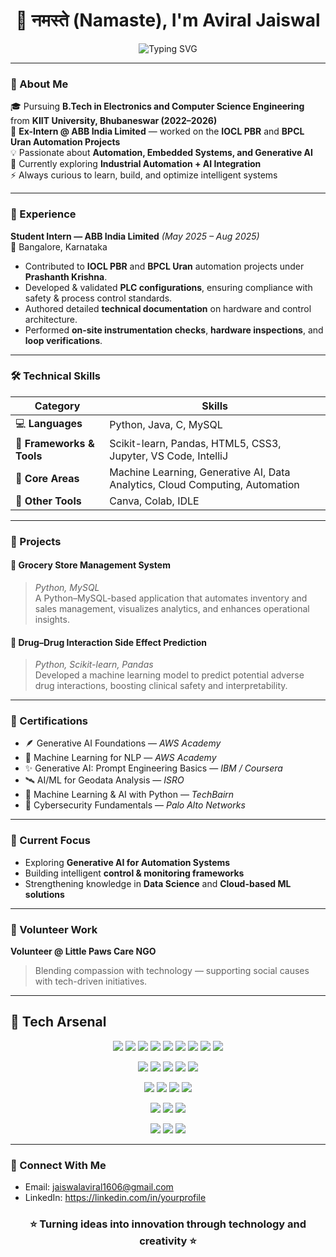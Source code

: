 <h1 align="center">👋 नमस्ते (Namaste), I'm Aviral Jaiswal</h1>

<p align="center">
  <img src="https://readme-typing-svg.demolab.com?font=Poppins&size=22&duration=3000&pause=1000&color=00C3FF&center=true&vCenter=true&width=600&lines=B.Tech+in+Electronics+%26+Computer+Science;Ex-Intern+%40+ABB+India+Limited;Automation+%7C+Machine+Learning+%7C+Generative+AI;Turning+Ideas+into+Innovation" alt="Typing SVG" />
</p>

---

### 🧠 About Me  
🎓 Pursuing **B.Tech in Electronics and Computer Science Engineering** from **KIIT University, Bhubaneswar (2022–2026)**  
💼 **Ex-Intern @ ABB India Limited** — worked on the **IOCL PBR** and **BPCL Uran Automation Projects**  
💡 Passionate about **Automation, Embedded Systems, and Generative AI**  
🌱 Currently exploring **Industrial Automation + AI Integration**  
⚡ Always curious to learn, build, and optimize intelligent systems  

---

### 💼 Experience  

**Student Intern — ABB India Limited** _(May 2025 – Aug 2025)_  
📍 Bangalore, Karnataka  
- Contributed to **IOCL PBR** and **BPCL Uran** automation projects under **Prashanth Krishna**.  
- Developed & validated **PLC configurations**, ensuring compliance with safety & process control standards.  
- Authored detailed **technical documentation** on hardware and control architecture.  
- Performed **on-site instrumentation checks**, **hardware inspections**, and **loop verifications**.

---

### 🛠️ Technical Skills  

| **Category** | **Skills** |
|---------------|------------|
| 💻 **Languages** | Python, Java, C, MySQL |
| 🧩 **Frameworks & Tools** | Scikit-learn, Pandas, HTML5, CSS3, Jupyter, VS Code, IntelliJ |
| 🧠 **Core Areas** | Machine Learning, Generative AI, Data Analytics, Cloud Computing, Automation |
| 🧰 **Other Tools** | Canva, Colab, IDLE |

---

### 🚀 Projects  

#### 🛒 Grocery Store Management System  
> *Python, MySQL*  
A Python–MySQL-based application that automates inventory and sales management, visualizes analytics, and enhances operational insights.

#### 💊 Drug–Drug Interaction Side Effect Prediction  
> *Python, Scikit-learn, Pandas*  
Developed a machine learning model to predict potential adverse drug interactions, boosting clinical safety and interpretability.

---

### 🧾 Certifications  

- 🪶 Generative AI Foundations — *AWS Academy*  
- 🧠 Machine Learning for NLP — *AWS Academy*  
- ✨ Generative AI: Prompt Engineering Basics — *IBM / Coursera*  
- 🛰️ AI/ML for Geodata Analysis — *ISRO*  
- 🧩 Machine Learning & AI with Python — *TechBairn*  
- 🔐 Cybersecurity Fundamentals — *Palo Alto Networks*  

---

### 🌱 Current Focus  
- Exploring **Generative AI for Automation Systems**  
- Building intelligent **control & monitoring frameworks**  
- Strengthening knowledge in **Data Science** and **Cloud-based ML solutions**

---

### 🫶 Volunteer Work  
**Volunteer @ Little Paws Care NGO**  
> Blending compassion with technology — supporting social causes with tech-driven initiatives.

---
## 🧰 Tech Arsenal  

<p align="center">
  <a href="https://www.python.org/"><img src="https://img.shields.io/badge/Python-3776AB.svg?style=for-the-badge&logo=python&logoColor=white" /></a>
  <a href="https://www.java.com/"><img src="https://img.shields.io/badge/Java-ED8B00.svg?style=for-the-badge&logo=openjdk&logoColor=white" /></a>
  <a href="https://en.wikipedia.org/wiki/C_(programming_language)"><img src="https://img.shields.io/badge/C-00599C.svg?style=for-the-badge&logo=c&logoColor=white" /></a>
  <a href="https://www.mysql.com/"><img src="https://img.shields.io/badge/MySQL-4479A1.svg?style=for-the-badge&logo=mysql&logoColor=white" /></a>
  <a href="https://scikit-learn.org/"><img src="https://img.shields.io/badge/Scikit--learn-F7931E.svg?style=for-the-badge&logo=scikitlearn&logoColor=white" /></a>
  <a href="https://pandas.pydata.org/"><img src="https://img.shields.io/badge/Pandas-150458.svg?style=for-the-badge&logo=pandas&logoColor=white" /></a>
  <a href="https://numpy.org/"><img src="https://img.shields.io/badge/Numpy-013243.svg?style=for-the-badge&logo=numpy&logoColor=white" /></a>
  <a href="https://html.spec.whatwg.org/"><img src="https://img.shields.io/badge/HTML5-E34F26.svg?style=for-the-badge&logo=html5&logoColor=white" /></a>
  <a href="https://developer.mozilla.org/en-US/docs/Web/CSS"><img src="https://img.shields.io/badge/CSS3-1572B6.svg?style=for-the-badge&logo=css3&logoColor=white" /></a>
</p>

<p align="center">
  <a href="https://jupyter.org/"><img src="https://img.shields.io/badge/Jupyter-F37626.svg?style=for-the-badge&logo=Jupyter&logoColor=white" /></a>
  <a href="https://code.visualstudio.com/"><img src="https://img.shields.io/badge/VS%20Code-0078d7.svg?style=for-the-badge&logo=visual-studio-code&logoColor=white" /></a>
  <a href="https://www.jetbrains.com/idea/"><img src="https://img.shields.io/badge/IntelliJ%20IDEA-000000.svg?style=for-the-badge&logo=intellij-idea&logoColor=white" /></a>
  <a href="https://colab.research.google.com/"><img src="https://img.shields.io/badge/Google%20Colab-F9AB00.svg?style=for-the-badge&logo=google-colab&logoColor=white" /></a>
  <a href="https://www.canva.com/"><img src="https://img.shields.io/badge/Canva-00C4CC.svg?style=for-the-badge&logo=canva&logoColor=white" /></a>
</p>

<p align="center">
  <a href="https://aws.amazon.com/"><img src="https://img.shields.io/badge/AWS-232F3E.svg?style=for-the-badge&logo=amazon-aws&logoColor=white" /></a>
  <a href="https://cloud.google.com/"><img src="https://img.shields.io/badge/Google%20Cloud-4285F4.svg?style=for-the-badge&logo=google-cloud&logoColor=white" /></a>
  <a href="https://www.ibm.com/"><img src="https://img.shields.io/badge/IBM-052FAD.svg?style=for-the-badge&logo=ibm&logoColor=white" /></a>
  <a href="https://www.isro.gov.in/"><img src="https://img.shields.io/badge/ISRO-FF9933.svg?style=for-the-badge&logo=nasa&logoColor=white" /></a>
</p>

<p align="center">
  <a href="#"><img src="https://img.shields.io/badge/Machine%20Learning-102230.svg?style=for-the-badge&logo=tensorflow&logoColor=white" /></a>
  <a href="#"><img src="https://img.shields.io/badge/Generative%20AI-8E2DE2.svg?style=for-the-badge&logo=openai&logoColor=white" /></a>
  <a href="#"><img src="https://img.shields.io/badge/Data%20Analytics-2C3E50.svg?style=for-the-badge&logo=databricks&logoColor=white" /></a>
</p>
<p align="center">
  <a href="mailto:jaiswalaviral1606@gmail.com"><img src="https://img.shields.io/badge/Email-D14836?style=for-the-badge&logo=gmail&logoColor=white"/></a>
  <a href="https://www.linkedin.com/in/aviral-jaiswal-9711b12b6/"><img src="https://img.shields.io/badge/LinkedIn-0077B5?style=for-the-badge&logo=linkedin&logoColor=white"/></a>
  <a href="https://github.com/Aviral160605"><img src="https://img.shields.io/badge/GitHub-000000?style=for-the-badge&logo=github&logoColor=white"/></a>
</p>

---
### 🤝 Connect With Me

- Email: jaiswalaviral1606@gmail.com  
- LinkedIn: [https://linkedin.com/in/yourprofile  ](https://www.linkedin.com/in/aviral-jaiswal-9711b12b6/)
<h3 align="center">⭐ Turning ideas into innovation through technology and creativity ⭐</h3>
